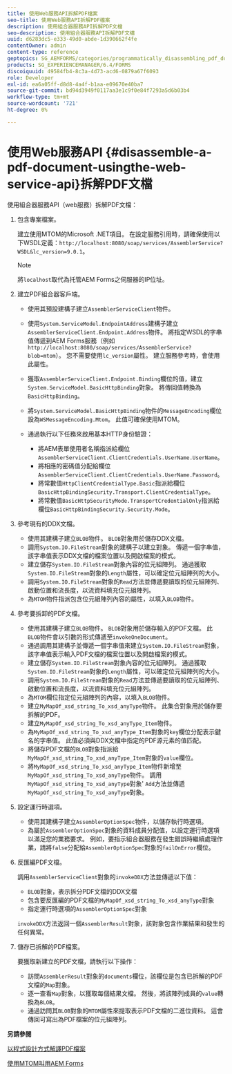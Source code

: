 ```yaml
---
title: 使用Web服務API拆解PDF檔案
seo-title: 使用Web服務API拆解PDF檔案
description: 使用組合器服務API拆解PDF文檔
seo-description: 使用組合器服務API拆解PDF文檔
uuid: d6283dc5-e333-49d0-abde-1d390662f4fe
contentOwner: admin
content-type: reference
geptopics: SG_AEMFORMS/categories/programmatically_disassembling_pdf_documents
products: SG_EXPERIENCEMANAGER/6.4/FORMS
discoiquuid: 49584fb4-8c3a-4d73-acd6-0879a67f6093
role: Developer
exl-id: ea6a05ff-d8d8-4a4f-b1aa-e09670e40ba7
source-git-commit: bd94d3949f0117aa3e1c9f0e84f7293a5d6b03b4
workflow-type: tm+mt
source-wordcount: '721'
ht-degree: 0%

---
```


# 使用Web服務API {#disassemble-a-pdf-document-usingthe-web-service-api}拆解PDF文檔

使用組合器服務API（web服務）拆解PDF文檔：

1. 包含專案檔案。

   建立使用MTOM的Microsoft .NET項目。 在設定服務引用時，請確保使用以下WSDL定義：`http://localhost:8080/soap/services/AssemblerService?WSDL&lc_version=9.0.1`。

   >[!NOTE]
   >
   >將`localhost`取代為托管AEM Forms之伺服器的IP位址。

1. 建立PDF組合器客戶端。

   * 使用其預設建構子建立`AssemblerServiceClient`物件。
   * 使用`System.ServiceModel.EndpointAddress`建構子建立`AssemblerServiceClient.Endpoint.Address`物件。 將指定WSDL的字串值傳遞到AEM Forms服務（例如`http://localhost:8080/soap/services/AssemblerService?blob=mtom`）。 您不需要使用`lc_version`屬性。 建立服務參考時，會使用此屬性。
   * 獲取`AssemblerServiceClient.Endpoint.Binding`欄位的值，建立`System.ServiceModel.BasicHttpBinding`對象。 將傳回值轉換為`BasicHttpBinding`。
   * 將`System.ServiceModel.BasicHttpBinding`物件的`MessageEncoding`欄位設為`WSMessageEncoding.Mtom`。 此值可確保使用MTOM。
   * 通過執行以下任務來啟用基本HTTP身份驗證：

      * 將AEM表單使用者名稱指派給欄位`AssemblerServiceClient.ClientCredentials.UserName.UserName`。
      * 將相應的密碼值分配給欄位`AssemblerServiceClient.ClientCredentials.UserName.Password`。
      * 將常數值`HttpClientCredentialType.Basic`指派給欄位`BasicHttpBindingSecurity.Transport.ClientCredentialType`。
      * 將常數值`BasicHttpSecurityMode.TransportCredentialOnly`指派給欄位`BasicHttpBindingSecurity.Security.Mode`。

1. 參考現有的DDX文檔。

   * 使用其建構子建立`BLOB`物件。 `BLOB`對象用於儲存DDX文檔。
   * 調用`System.IO.FileStream`對象的建構子以建立對象。 傳遞一個字串值，該字串值表示DDX文檔的檔案位置以及開啟檔案的模式。
   * 建立儲存`System.IO.FileStream`對象內容的位元組陣列。 通過獲取`System.IO.FileStream`對象的`Length`屬性，可以確定位元組陣列的大小。
   * 調用`System.IO.FileStream`對象的`Read`方法並傳遞要讀取的位元組陣列、啟動位置和流長度，以流資料填充位元組陣列。
   * 為`MTOM`物件指派包含位元組陣列內容的屬性，以填入`BLOB`物件。

1. 參考要拆卸的PDF文檔。

   * 使用其建構子建立`BLOB`物件。 `BLOB`對象用於儲存輸入的PDF文檔。 此`BLOB`物件會以引數的形式傳遞至`invokeOneDocument`。
   * 通過調用其建構子並傳遞一個字串值來建立`System.IO.FileStream`對象，該字串值表示輸入PDF文檔的檔案位置以及開啟檔案的模式。
   * 建立儲存`System.IO.FileStream`對象內容的位元組陣列。 通過獲取`System.IO.FileStream`對象的`Length`屬性，可以確定位元組陣列的大小。
   * 調用`System.IO.FileStream`對象的`Read`方法並傳遞要讀取的位元組陣列、啟動位置和流長度，以流資料填充位元組陣列。
   * 為`MTOM`欄位指定位元組陣列的內容，以填入`BLOB`物件。
   * 建立`MyMapOf_xsd_string_To_xsd_anyType`物件。 此集合對象用於儲存要拆解的PDF。
   * 建立`MyMapOf_xsd_string_To_xsd_anyType_Item`物件。
   * 為`MyMapOf_xsd_string_To_xsd_anyType_Item`對象的`key`欄位分配表示鍵名的字串值。 此值必須與DDX文檔中指定的PDF源元素的值匹配。
   * 將儲存PDF文檔的`BLOB`對象指派給`MyMapOf_xsd_string_To_xsd_anyType_Item`對象的`value`欄位。
   * 將`MyMapOf_xsd_string_To_xsd_anyType_Item`物件新增至`MyMapOf_xsd_string_To_xsd_anyType`物件。 調用`MyMapOf_xsd_string_To_xsd_anyType`對象&#39; `Add`方法並傳遞`MyMapOf_xsd_string_To_xsd_anyType`對象。

1. 設定運行時選項。

   * 使用其建構子建立`AssemblerOptionSpec`物件，以儲存執行時選項。
   * 為屬於`AssemblerOptionSpec`對象的資料成員分配值，以設定運行時選項以滿足您的業務要求。 例如，要指示組合器服務在發生錯誤時繼續處理作業，請將`false`分配給`AssemblerOptionSpec`對象的`failOnError`欄位。

1. 反匯編PDF文檔。

   調用`AssemblerServiceClient`對象的`invokeDDX`方法並傳遞以下值：

   * `BLOB`對象，表示拆分PDF文檔的DDX文檔
   * 包含要反匯編的PDF文檔的`MyMapOf_xsd_string_To_xsd_anyType`對象
   * 指定運行時選項的`AssemblerOptionSpec`對象

   `invokeDDX`方法返回一個`AssemblerResult`對象，該對象包含作業結果和發生的任何異常。

1. 儲存已拆解的PDF檔案。

   要獲取新建立的PDF文檔，請執行以下操作：

   * 訪問`AssemblerResult`對象的`documents`欄位，該欄位是包含已拆解的PDF文檔的`Map`對象。
   * 逐一查看`Map`對象，以獲取每個結果文檔。 然後，將該陣列成員的`value`轉換為`BLOB`。
   * 通過訪問其`BLOB`對象的`MTOM`屬性來提取表示PDF文檔的二進位資料。 這會傳回可寫出為PDF檔案的位元組陣列。

**另請參閱**

[以程式設計方式解譯PDF檔案](/help/forms/developing/programmatically-disassembling-pdf-documents.md#programmatically-disassembling-pdf-documents)

[使用MTOM叫用AEM Forms](/help/forms/developing/invoking-aem-forms-using-web.md#invoking-aem-forms-using-mtom)
